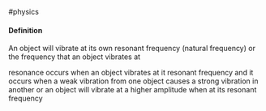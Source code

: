 #physics 

#### Definition 
An object will vibrate at its own resonant frequency (natural frequency)
or 
the frequency that an object vibrates at

resonance occurs when an object vibrates at it resonant frequency and it occurs when a weak vibration from one object causes a strong vibration in another
or 
an object will vibrate at a higher amplitude when at its resonant frequency





